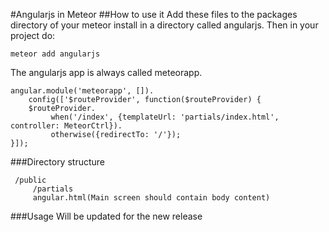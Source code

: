 #Angularjs in Meteor
##How to use it
Add these files to the packages directory of your meteor install in a directory called angularjs. Then in your project do:

    meteor add angularjs
    
    
The angularjs app is always called meteorapp.

    angular.module('meteorapp', []).
        config(['$routeProvider', function($routeProvider) {
        $routeProvider.
             when('/index', {templateUrl: 'partials/index.html',   controller: MeteorCtrl}).
             otherwise({redirectTo: '/'});
    }]);
###Directory structure

     /public
         /partials
         angular.html(Main screen should contain body content)

###Usage
Will be updated for the new release